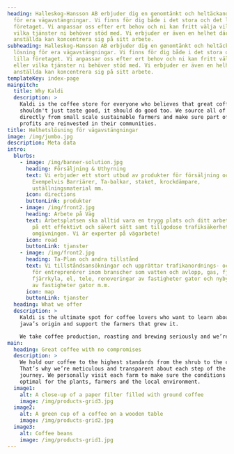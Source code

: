 ```yaml
---
heading: Halleskog-Hansson AB erbjuder dig en genomtänkt och heltäckande lösning
  för era vägavstängningar. Vi finns för dig både i det stora och det lilla
  företaget. Vi anpassar oss efter ert behov och ni kan fritt välja vilken eller
  vilka tjänster ni behöver stöd med. Vi erbjuder er även en helhet där de
  anställda kan koncentrera sig på sitt arbete.
subheading: Halleskog-Hansson AB erbjuder dig en genomtänkt och heltäckande
  lösning för era vägavstängningar. Vi finns för dig både i det stora och det
  lilla företaget. Vi anpassar oss efter ert behov och ni kan fritt välja vilken
  eller vilka tjänster ni behöver stöd med. Vi erbjuder er även en helhet där de
  anställda kan koncentrera sig på sitt arbete.
templateKey: index-page
mainpitch:
  title: Why Kaldi
  description: >
    Kaldi is the coffee store for everyone who believes that great coffee
    shouldn't just taste good, it should do good too. We source all of our beans
    directly from small scale sustainable farmers and make sure part of the
    profits are reinvested in their communities.
title: Helhetslösning för vägavstängningar
image: /img/jumbo.jpg
description: Meta data
intro:
  blurbs:
    - image: /img/banner-solution.jpg
      heading: Försäljning & Uthyrning
      text: Vi erbjuder ett stort utbud av produkter för försäljning och uthyrning.
        Exempelvis Barriärer, Ta-balkar, staket, krockdämpare,
        uställningsmaterial mm.
      icon: directions
      buttonLink: produkter
    - image: /img/front2.jpg
      heading: Arbete på Väg
      text: Arbetsplatsen ska alltid vara en trygg plats och ditt arbete ska utföras
        på ett effektivt och säkert sätt samt tillgodose trafiksäkerhet för
        omgivningen. Vi är experter på vägarbete!
      icon: road
      buttonLink: tjanster
    - image: /img/front2.jpg
      heading: Ta-Plan och andra tillstånd
      text: Vi tillståndsansökningar och upprättar trafikanordnings- och APD-planer
        för entreprenörer inom branscher som vatten och avlopp, gas, fjärrvärme,
        fjärrkyla, el, tele, renoveringar av fastigheter gator och nybyggnation
        av fastigheter gator m.m.
      icon: map
      buttonLink: tjanster
  heading: What we offer
  description: >
    Kaldi is the ultimate spot for coffee lovers who want to learn about their
    java’s origin and support the farmers that grew it.

    We take coffee production, roasting and brewing seriously and we’re glad to pass that knowledge to anyone. This is an edit via identity...
main:
  heading: Great coffee with no compromises
  description: >
    We hold our coffee to the highest standards from the shrub to the cup.
    That’s why we’re meticulous and transparent about each step of the coffee’s
    journey. We personally visit each farm to make sure the conditions are
    optimal for the plants, farmers and the local environment.
  image1:
    alt: A close-up of a paper filter filled with ground coffee
    image: /img/products-grid3.jpg
  image2:
    alt: A green cup of a coffee on a wooden table
    image: /img/products-grid2.jpg
  image3:
    alt: Coffee beans
    image: /img/products-grid1.jpg
---
```


